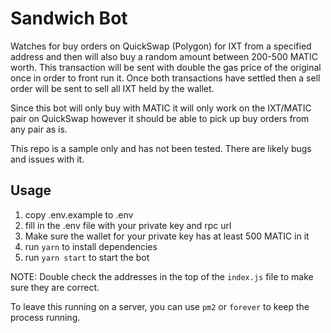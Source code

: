# Sandwich Bot

Watches for buy orders on QuickSwap (Polygon) for IXT from a specified address and then will also buy a random amount between 200-500 MATIC worth. This transaction will be sent with double the gas price of the original once in order to front run it. Once both transactions have settled then a sell order will be sent to sell all IXT held by the wallet.

Since this bot will only buy with MATIC it will only work on the IXT/MATIC pair on QuickSwap however it should be able to pick up buy orders from any pair as is.

This repo is a sample only and has not been tested. There are likely bugs and issues with it.

## Usage

1. copy .env.example to .env
2. fill in the .env file with your private key and rpc url
3. Make sure the wallet for your private key has at least 500 MATIC in it
4. run `yarn` to install dependencies
5. run `yarn start` to start the bot

NOTE: Double check the addresses in the top of the `index.js` file to make sure they are correct.

To leave this running on a server, you can use `pm2` or `forever` to keep the process running.
